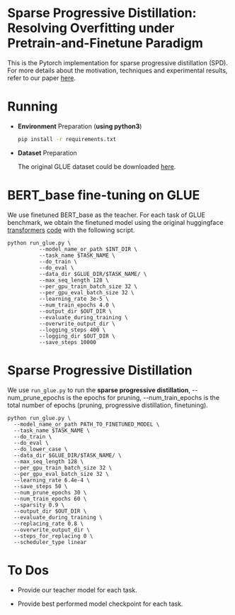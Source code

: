 Sparse Progressive Distillation: Resolving Overfitting under Pretrain-and-Finetune Paradigm
======== 
This is the Pytorch implementation for sparse progressive distillation (SPD). For more details about the motivation, techniques and experimental results, refer to our paper [here](https://arxiv.org/pdf/2110.08190.pdf).

Running
============
* **Environment** Preparation (**using python3**)

  ```bash
  pip install -r requirements.txt
  ```

* **Dataset** Preparation

  The original GLUE dataset could be downloaded [here](https://gluebenchmark.com/tasks).

BERT_base fine-tuning on GLUE 
====================

We use finetuned BERT_base as the teacher. For each task of GLUE benchmark, we obtain the finetuned model using the original huggingface [transformers](https://github.com/huggingface/transformers) [code](https://github.com/huggingface/transformers/tree/master/examples/pytorch/text-classification) with the following script.


```
python run_glue.py \
          --model_name_or_path $INT_DIR \
          --task_name $TASK_NAME \
          --do_train \
          --do_eval \
          --data_dir $GLUE_DIR/$TASK_NAME/ \
          --max_seq_length 128 \
          --per_gpu_train_batch_size 32 \
          --per_gpu_eval_batch_size 32 \
          --learning_rate 3e-5 \
          --num_train_epochs 4.0 \
          --output_dir $OUT_DIR \
          --evaluate_during_training \
          --overwrite_output_dir \
          --logging_steps 400 \
          --logging_dir $OUT_DIR \
          --save_steps 10000
```

Sparse Progressive Distillation
====================

We use `run_glue.py` to run the **sparse progressive distillation**, --num_prune_epochs is the epochs for pruning, --num_train_epochs is the total number of epochs (pruning, progressive distillation, finetuning).

```
python run_glue.py \
  --model_name_or_path PATH_TO_FINETUNED_MODEL \
  --task_name $TASK_NAME \
  --do_train \
  --do_eval \
  --do_lower_case \
  --data_dir $GLUE_DIR/$TASK_NAME/ \
  --max_seq_length 128 \
  --per_gpu_train_batch_size 32 \
  --per_gpu_eval_batch_size 32 \
  --learning_rate 6.4e-4 \
  --save_steps 50 \
  --num_prune_epochs 30 \
  --num_train_epochs 60 \
  --sparsity 0.9 \
  --output_dir $OUT_DIR \
  --evaluate_during_training \
  --replacing_rate 0.8 \
  --overwrite_output_dir \
  --steps_for_replacing 0 \
  --scheduler_type linear
```

To Dos
====================

- Provide our teacher model for each task.

- Provide best performed model checkpoint for each task.
